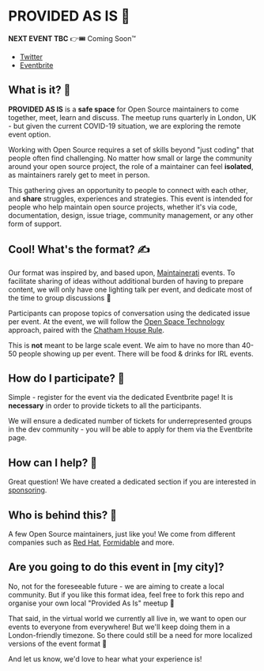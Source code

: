 # PROVIDED AS IS ️🧩

**NEXT EVENT TBC** 👉🎟 Coming Soon™

- [Twitter](https://twitter.com/ProvidedAsIs)
- [Eventbrite](https://www.eventbrite.com/o/provided-as-is-london-26805041977)

## What is it? 🤔

**PROVIDED AS IS** is a **safe space** for Open Source maintainers to come together, meet, learn and discuss. The meetup runs quarterly in London, UK - but given the current COVID-19 situation, we are exploring the remote event option.

Working with Open Source requires a set of skills beyond "just coding" that people often find challenging. No matter how small or large the community around your open source project, the role of a maintainer can feel **isolated**, as maintainers rarely get to meet in person.

This gathering gives an opportunity to people to connect with each other, and **share** struggles, experiences and strategies. This event is intended for people who help maintain open source projects, whether it's via code, documentation, design, issue triage, community management, or any other form of support.

## Cool! What's the format? ✍️

Our format was inspired by, and based upon, [Maintainerati](https://maintainerati.org) events. To facilitate sharing of ideas without additional burden of having to prepare content, we will only have one lighting talk per event, and dedicate most of the time to group discussions 👐

Participants can propose topics of conversation using the dedicated issue per event. At the event, we will follow the [Open Space Technology](https://en.wikipedia.org/wiki/Open_Space_Technology) approach, paired with the [Chatham House Rule](https://www.chathamhouse.org/chatham-house-rule).

This is **not** meant to be large scale event. We aim to have no more than 40-50 people showing up per event. There will be food & drinks for IRL events.

## How do I participate? 🙌

Simple - register for the event via the dedicated Eventbrite page! It is **necessary** in order to provide tickets to all the participants.

We will ensure a dedicated number of tickets for underrepresented groups in the dev community - you will be able to apply for them via the Eventbrite page.

## How can I help? 🤗

Great question! We have created a dedicated section if you are interested in [sponsoring](/SPONSORING.md).

## Who is behind this? 🧐

A few Open Source maintainers, just like you! We come from different companies such as [Red Hat](https://www.redhat.com/en), [Formidable](https://formidable.com/) and more.

## Are you going to do this event in [my city]?

No, not for the foreseeable future - we are aiming to create a local community. But if you like this format idea, feel free to fork this repo and organise your own local "Provided As Is" meetup 🤗

That said, in the virtual world we currently all live in, we want to open our events to everyone from everywhere! But we'll keep doing them in a London-friendly timezone. So there could still be a need for more localized versions of the event format 🤗

And let us know, we'd love to hear what your experience is!
